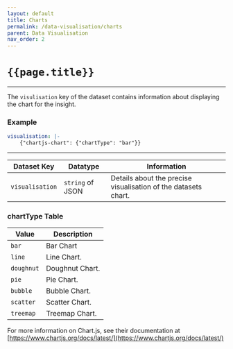 ```yaml
---
layout: default
title: Charts
permalink: /data-visualisation/charts
parent: Data Visualisation
nav_order: 2
---
```


# `{{page.title}}`

---

The `visulisation` key of the dataset contains information about displaying the chart for the insight.

### Example

```yaml
visualisation: |-
    {"chartjs-chart": {"chartType": "bar"}}
```

---

Dataset Key | Datatype | Information
----------- | -------- | -----------
`visualisation` | `string` of JSON | Details about the precise visualisation of the datasets chart.

### chartType Table

Value | Description
----- | -----------
`bar` | Bar Chart
`line` | Line Chart.
`doughnut` | Doughnut Chart.
`pie` | Pie Chart.
`bubble` | Bubble Chart.
`scatter` | Scatter Chart.
`treemap` | Treemap Chart.

For more information on Chart.js, see their documentation at [https://www.chartjs.org/docs/latest/](https://www.chartjs.org/docs/latest/)
